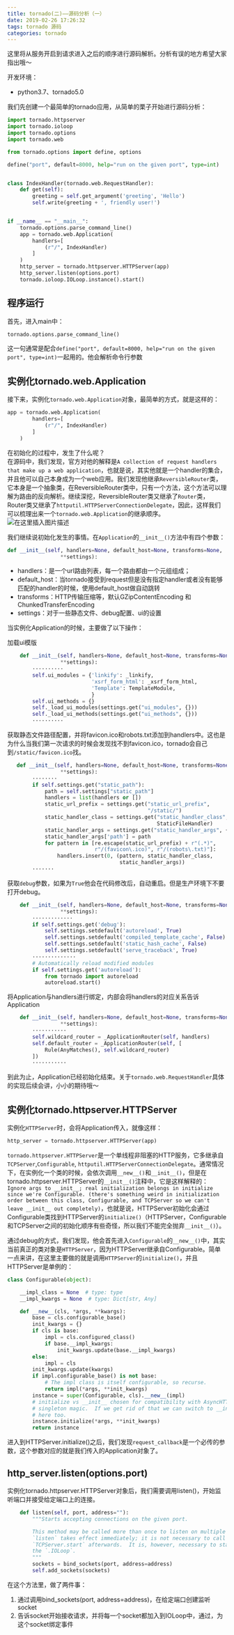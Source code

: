 ```yaml
---
title: tornado(二)——源码分析（一）
date: 2019-02-26 17:26:32
tags: tornado 源码
categories: tornado
---
```



这里将从服务开启到请求进入之后的顺序进行源码解析。分析有误的地方希望大家指出哦～

开发环境：

- python3.7、tornado5.0

我们先创建一个最简单的tornado应用，从简单的栗子开始进行源码分析：

<!--more-->

```python
import tornado.httpserver
import tornado.ioloop
import tornado.options
import tornado.web

from tornado.options import define, options

define("port", default=8000, help="run on the given port", type=int)


class IndexHandler(tornado.web.RequestHandler):
    def get(self):
        greeting = self.get_argument('greeting', 'Hello')
        self.write(greeting + ', friendly user!')


if __name__ == "__main__":
    tornado.options.parse_command_line()
    app = tornado.web.Application(
        handlers=[
            (r"/", IndexHandler)
        ]
    )
    http_server = tornado.httpserver.HTTPServer(app)
    http_server.listen(options.port)
    tornado.ioloop.IOLoop.instance().start()
```

## 程序运行

首先，进入main中：

```python
tornado.options.parse_command_line()
```

这一句通常是配合`define("port", default=8000, help="run on the given port", type=int)`一起用的。他会解析命令行参数

## 实例化tornado.web.Application

接下来，实例化`tornado.web.Application`对象，最简单的方式，就是这样的：

```python
app = tornado.web.Application(
        handlers=[
            (r"/", IndexHandler)
        ]
    )
```

在初始化的过程中，发生了什么呢？  
在源码中，我们发现，官方对他的解释是`A collection of request handlers that make up a web application`，也就是说，其实他就是一个handler的集合，并且他可以自己本身成为一个web应用。我们发现他继承`ReversibleRouter`类，它本身是一个抽象类，在ReversibleRouter类中，只有一个方法，这个方法可以理解为路由的反向解析。继续深挖，ReversibleRouter类又继承了`Router`类，Router类又继承了`httputil.HTTPServerConnectionDelegate`，因此，这样我们可以梳理出来一个`tornado.web.Application`的继承顺序。  
![在这里插入图片描述](https://img-blog.csdnimg.cn/20190226190935616.png?x-oss-process=image/watermark,type_ZmFuZ3poZW5naGVpdGk,shadow_10,text_aHR0cHM6Ly9ibG9nLmNzZG4ubmV0L3dlaXhpbl80MDE1NjQ4Nw==,size_16,color_FFFFFF,t_70)

我们继续说初始化发生的事情。在`Application`的`__init__()`方法中有四个参数：

```python
def __init__(self, handlers=None, default_host=None, transforms=None,
                 **settings):
```

- handlers：是一个url路由列表，每一个路由都由一个元组组成；
- default\_host：当tornado接受到request但是没有指定handler或者没有能够匹配的handler的时候，使用default\_host做自动跳转
- transforms：HTTP传输压缩等，默认GZipContentEncoding 和 ChunkedTransferEncoding
- settings：对于一些静态文件、debug配置、ui的设置

当实例化Application的时候，主要做了以下操作：

加载ui模版

```python
    def __init__(self, handlers=None, default_host=None, transforms=None,
                 **settings):
        ··········
        self.ui_modules = {'linkify': _linkify,
                           'xsrf_form_html': _xsrf_form_html,
                           'Template': TemplateModule,
                           }
        self.ui_methods = {}
        self._load_ui_modules(settings.get("ui_modules", {}))
        self._load_ui_methods(settings.get("ui_methods", {}))
		··········
```

获取静态文件路径配置，并将favicon.ico和robots.txt添加到handlers中。这也是为什么当我们第一次请求的时候会发现找不到favicon.ico，tornado会自己到`/static/favicon.ico`找。

```python
   def __init__(self, handlers=None, default_host=None, transforms=None,
                 **settings):
        ········
        if self.settings.get("static_path"):
            path = self.settings["static_path"]
            handlers = list(handlers or [])
            static_url_prefix = settings.get("static_url_prefix",
                                             "/static/")
            static_handler_class = settings.get("static_handler_class",
                                                StaticFileHandler)
            static_handler_args = settings.get("static_handler_args", {})
            static_handler_args['path'] = path
            for pattern in [re.escape(static_url_prefix) + r"(.*)",
                            r"/(favicon\.ico)", r"/(robots\.txt)"]:
                handlers.insert(0, (pattern, static_handler_class,
                                    static_handler_args))
		·······
```

获取`debug`参数，如果为`True`他会在代码修改后，自动重启。但是生产环境下不要打开debug。

```python
    def __init__(self, handlers=None, default_host=None, transforms=None,
                 **settings):
		·············
        if self.settings.get('debug'):
            self.settings.setdefault('autoreload', True)
            self.settings.setdefault('compiled_template_cache', False)
            self.settings.setdefault('static_hash_cache', False)
            self.settings.setdefault('serve_traceback', True)
		··············
        # Automatically reload modified modules
        if self.settings.get('autoreload'):
            from tornado import autoreload
            autoreload.start()
```

将Application与handlers进行绑定，内部会将handlers的对应关系告诉Application

```python
    def __init__(self, handlers=None, default_host=None, transforms=None,
                 **settings):
		···········
        self.wildcard_router = _ApplicationRouter(self, handlers)
        self.default_router = _ApplicationRouter(self, [
            Rule(AnyMatches(), self.wildcard_router)
        ])
		···········
```

到此为止，Application已经初始化结束。关于`tornado.web.RequestHandler`具体的实现后续会讲，小小的期待哦～

## 实例化tornado.httpserver.HTTPServer

实例化`HTTPServer`时，会将Application传入，就像这样：

```python
http_server = tornado.httpserver.HTTPServer(app)
```

`tornado.httpserver.HTTPServer`是一个单线程非阻塞的HTTP服务，它多继承自`TCPServer`,`Configurable`, `httputil.HTTPServerConnectionDelegate`。通常情况下，在实例化一个类的时候，会依次调用`__new__()`和`__init__()`，但是在tornado.httpserver.HTTPServer的`__init__()`注释中，它是这样解释的：`Ignore args to __init__; real initialization belongs in initialize since we're Configurable. (there's something weird in initialization order between this class, Configurable, and TCPServer so we can't leave __init__ out completely)`，也就是说，HTTPServer初始化会通过Configurable类找到HTTPServer的`initialize()`（HTTPServer，Configurable和TCPServer之间的初始化顺序有些奇怪，所以我们不能完全抛弃`__init__()`）。

通过debug的方式，我们发现，他会首先进入`Configurable`的`__new__()`中，其实当前真正的类对象是`HTTPServer`，因为HTTPServer继承自Configurable。简单一点来讲，在这里主要做的就是调用`HTTPServer`的`initialize()`，并且HTTPServer是单例的：

```python
class Configurable(object):

    __impl_class = None  # type: type
    __impl_kwargs = None  # type: Dict[str, Any]

    def __new__(cls, *args, **kwargs):
        base = cls.configurable_base()
        init_kwargs = {}
        if cls is base:
            impl = cls.configured_class()
            if base.__impl_kwargs:
                init_kwargs.update(base.__impl_kwargs)
        else:
            impl = cls
        init_kwargs.update(kwargs)
        if impl.configurable_base() is not base:
            # The impl class is itself configurable, so recurse.
            return impl(*args, **init_kwargs)
        instance = super(Configurable, cls).__new__(impl)
        # initialize vs __init__ chosen for compatibility with AsyncHTTPClient
        # singleton magic.  If we get rid of that we can switch to __init__
        # here too.
        instance.initialize(*args, **init_kwargs)
        return instance
```

进入到HTTPServer.initialize\(\)之后，我们发现`request_callback`是一个必传的参数，这个参数对应的就是我们传入的Application对象了。

## http\_server.listen\(options.port\)

实例化tornado.httpserver.HTTPServer对象后，我们需要调用listen\(\)，开始监听端口并接受给定端口上的连接。

```python
    def listen(self, port, address=""):
        """Starts accepting connections on the given port.

        This method may be called more than once to listen on multiple ports.
        `listen` takes effect immediately; it is not necessary to call
        `TCPServer.start` afterwards.  It is, however, necessary to start
        the `.IOLoop`.
        """
        sockets = bind_sockets(port, address=address)
        self.add_sockets(sockets)
```

在这个方法里，做了两件事：

1.  通过调用bind\_sockets\(port, address=address\)，在给定端口创建监听socket
2.  告诉socket开始接收请求，并将每一个socket都加入到IOLoop中，通过，为这个socket绑定事件
